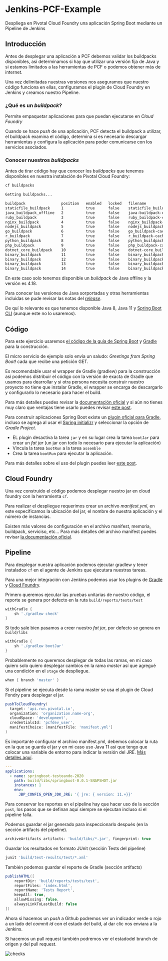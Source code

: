 # Jenkins-PCF-Example

Despliega en Pivotal Cloud Foundry una aplicación Spring Boot mediante un Pipeline de Jenkins

## Introducción

Antes de desplegar una aplicación a PCF debemos validar los buildpacks disponibles, así determinamos si hay que utilizar una versión fija de Java y si estamos limitados a las herramientas de PCF o podemos obtener más de internet.

Una vez delimitadas nuestras versiones nos aseguramos que nuestro código funciona en ellas, configuramos el plugin de Cloud Foundry en Jenkins y creamos nuestro Pipeline.

### ¿Qué es un _buildpack_?

Permite empaquetar aplicaciones para que puedan ejecutarse en *Cloud Foundry*

Cuando se hace _push_ de una aplicación, PCF detecta el buildpack a utilizar, el buildpack examina el código, determina si es necesario descargar herramientas y configura la aplicación para poder comunicarse con los servicios asociados.

### Conocer nuestros _buildpacks_

Antes de tirar código hay que conocer los _buildpacks_ que tenemos disponibles en nuestra instalación de Pivotal Cloud Foundry:

```bash
cf buildpacks
```

```bash
Getting buildpacks...

buildpack                position   enabled   locked   filename                                              stack
staticfile_buildpack     1          true      false    staticfile_buildpack-cached-cflinuxfs3-v1.4.42.zip    cflinuxfs3
java_buildpack_offline   2          true      false    java-buildpack-offline-cflinuxfs3-v4.18.zip           cflinuxfs3
ruby_buildpack           3          true      false    ruby_buildpack-cached-cflinuxfs3-v1.7.38.zip          cflinuxfs3
nginx_buildpack          4          true      false    nginx_buildpack-cached-cflinuxfs3-v1.0.11.zip         cflinuxfs3
nodejs_buildpack         5          true      false    nodejs_buildpack-cached-cflinuxfs3-v1.6.49.zip        cflinuxfs3
go_buildpack             6          true      false    go_buildpack-cached-cflinuxfs3-v1.8.39.zip            cflinuxfs3
r_buildpack              7          true      false    r_buildpack-cached-cflinuxfs3-v1.0.9.zip              cflinuxfs3
python_buildpack         8          true      false    python_buildpack-cached-cflinuxfs3-v1.6.32.zip        cflinuxfs3
php_buildpack            9          true      false    php_buildpack-cached-cflinuxfs3-v4.3.76.zip           cflinuxfs3
dotnet_core_buildpack    10         true      false    dotnet-core_buildpack-cached-cflinuxfs3-v2.2.11.zip   cflinuxfs3
binary_buildpack         11         true      false    binary_buildpack-cached-cflinuxfs3-v1.0.32.zip        cflinuxfs3
binary_buildpack         12         true      false    binary_buildpack-cached-windows2012R2-v1.0.32.zip     windows2012R2
binary_buildpack         13         true      false    binary_buildpack-cached-windows2016-v1.0.32.zip       windows2016
binary_buildpack         14         true      false    binary_buildpack-cached-windows-v1.0.32.zip           windows
```

En este caso solo tenemos disponible un *buildpack* de Java offline y la versión es 4.18.

Para conocer las versiones de Java sorportadas y otras herramientas incluidas se pude revisar las notas del [*release*](https://github.com/cloudfoundry/java-buildpack/releases/tag/v4.18).

De quí lo relevante es que tenemos disponible Java 8, Java 11 y [Spring Boot CLI](https://docs.spring.io/spring-boot/docs/current/reference/html/spring-boot-cli.html) (aunque este no lo usaremos).


## Código

Para este ejercicio usaremos [el código de la guía de Spring Boot](https://spring.io/guides/gs/spring-boot/) y [Gradle](https://gradle.org/install/) para la construcción.

El micro servicio de ejemplo solo envía un saludo: _Greetings from Spring Boot!_ cada que recibe una petición GET.

Es recomendable usar el wrapper de Gradle (gradlew) para la construcción así podemos distribuir el código con la versión de exacta de Gradle que usamos para dearrollar y si otra persona necesita construir nuestro proyecto no tiene que instalar Gradle, el wrapper se encarga de descargarlo y configurarlo lo necesario para hacer el build. 

Para más detalles puedes revisar la [documentación oficial](https://docs.gradle.org/4.10.3/userguide/gradle_wrapper.html) y si aún no tienes muy claro que ventajas tiene usarlo puedes revisar [este post](https://medium.com/@bherbst/understanding-the-gradle-wrapper-a62f35662ab7).

Para construir aplicaciones Spring Boot existe un [plugin oficial para Gradle](https://docs.spring.io/spring-boot/docs/2.3.0.RELEASE/gradle-plugin/reference/html/), incluso se agrega al usar el [Spring initializr](https://start.spring.io/) y seleccionar la opción de _Gradle Project_.

- EL plugin desactiva la tarea `jar` y en su lugar crea la tarea `bootJar` para crear un _fat jar_ (un jar con todo lo necesario para ejecutar la aplicación)
- Vincula la tarea `bootRun` a la tarea `assemble`
- Crea la tarea `bootRun` para ejecutar la aplicación.

Para más detalles sobre el uso del plugin puedes leer [este post](https://tomgregory.com/unleashing-the-spring-boot-gradle-plugin/).

## Cloud Foundry

Una vez construido el código podemos desplegar nuestro jar en cloud foundry con la herramienta  `cf`.

Para realizar el despliegue requerimos crear un archivo *manifest.yml*, en este especificamos la ubicación del jar, el nombre de nuestra aplicación y el número de instancias.

Existen más valores de configuración en el archivo manifest, memoria, buildpack, serviciso, etc...
Para más detalles del archivo manifest puedes revisar [la documentación oficial](https://docs.cloudfoundry.org/devguide/deploy-apps/manifest-attributes.html). 

## Pipeline

Para desplegar nuestra aplicación podemos ejecutar gradlew y tener instaladoo `cf` en el agente de Jenkins que ejecutara nuestras tareas.

Para una mejor integración con Jenkins podemos usar los plugins de [Gradle](https://plugins.jenkins.io/gradle/) y [Cloud Foundry](https://plugins.jenkins.io/cloudfoundry/).

Primero queremos ejecutar las pruebas unitarias de nuestro código, el reporte se genera por defecto en la ruta `build/reports/tests/test`

```groovy
withGradle {
	sh './gradlew check'
}
```


Si todo sale bien pasamos a creer nuestro _fat jar_, por defecto se genera en `build/libs`

```groovy
withGradle {
	sh './gradlew bootJar'
}
```

Probablemente no queremos desplegar de todas las ramas, en mi caso quiero solo quiero desplegar cambios en la rama *master* así que agregué una condición en el `stage` de despliegue.

```groovy
when { branch 'master' }
```

Si el pipeline se ejecuta desde la rama master se usa el plugin de Cloud Fondry para desplegar el jar. 

```groovy
pushToCloudFoundry(
  target: 'api.run.pivotal.io',
  organization: 'organization.name-org',
  cloudSpace: 'development',
  credentialsId: 'pcfdev_user',
  manifestChoice: [manifestFile: 'manifest.yml']
)
```

Es importante configurar el archivo manifest.yml, debemos colocar la ruta en la que se guarda el jar y en mi caso uso Java 11 así que tengo que colocar una variable de entorno para indicar la versión del JRE. [Más detalles aquí]().

```yaml
---
applications:
  - name: springboot-testeando-2020
    path: build/libs/springboot-0.0.1-SNAPSHOT.jar
    instances: 1
    env:
      JBP_CONFIG_OPEN_JDK_JRE: '{ jre: { version: 11.+}}'
```


Para conservar los reportes en el pipeline hay que hacer uso de la sección `post`, los pasos que se definan aquí siempre se ejecutan incluso si el pipeline falla.

Podemos guardar el jar generado para inspeccionarlo después (en la sección artifacts del pipeline).

```groovy
archiveArtifacts artifacts: 'build/libs/*.jar', fingerprint: true
```

Guardar los resultados en formato JUnit (sección Tests del pipeline)

```groovy
junit 'build/test-results/test/*.xml'
```


También podemos guardar el reporte de Gradle (sección artifacts)

```groovy
publishHTML([
	reportDir: 'build/reports/tests/test',
	reportFiles: 'index.html',
	reportName: 'Tests Report',
	keepAll: true,
	allowMissing: false, 
	alwaysLinkToLastBuild: false
])
```

Ahora si hacemos un _push_ a Github podremos ver un indicador verde o rojo a un lado del _commit id_ con el estado del build, al dar clic nos enviara a la Jenkins.

Si hacemos un pull request también podremos ver el estadodel branch de origen y del pull request.

![checks](https://resources.github.com/assets/img/whitepapers/gh-required-status.png)
